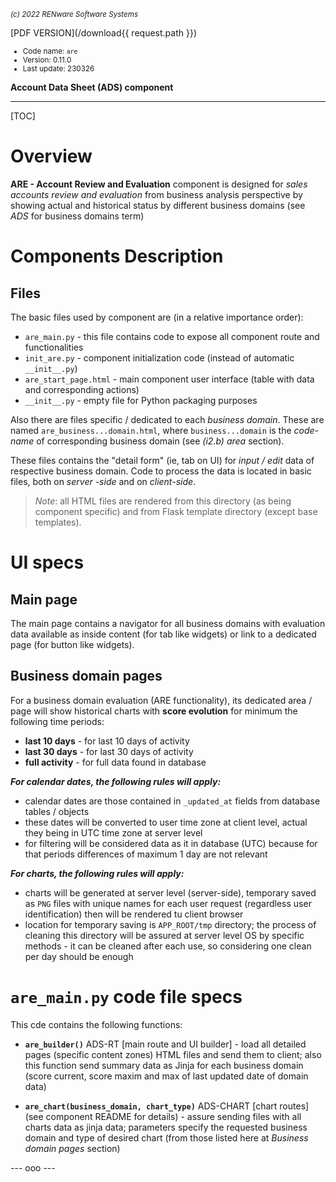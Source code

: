 <small>*(c) 2022 RENware Software Systems*</small>

[PDF VERSION](/download{{ request.path }})

<small>

* Code name: `are`
* Version: 0.11.0
* Last update: 230326
</small>

**Account Data Sheet (ADS) component**

***

[TOC]

# Overview

**ARE - Account Review and Evaluation** component is designed for *sales accounts review and evaluation* from business analysis perspective by showing actual and historical status by different business domains (see *ADS* for business domains term)


# Components Description

## Files

The basic files used by component are (in a relative importance order):

* `are_main.py` - this file contains code to expose all component route and functionalities
* `init_are.py` - component initialization code (instead of automatic `__init__.py`)
* `are_start_page.html` - main component user interface (table with data and corresponding actions)
* `__init__.py` - empty file for Python packaging purposes


Also there are files specific / dedicated to each *business domain*. These are named `are_business...domain.html`, where `business...domain` is the *code-name* of corresponding business domain (see *(i2.b) area* section).

These files contains the "detail form" (ie, tab on UI) for *input / edit* data of respective business domain. Code to process the data is located in basic files, both on *server -side* and on *client-side*.

>*Note*: all HTML files are rendered from this directory (as being component specific) and from Flask template directory (except base templates).


# UI specs

## Main page

The main page contains a navigator for all business domains with evaluation data available as inside content (for tab like widgets) or link to a dedicated page (for button like widgets).

## Business domain pages

For a business domain evaluation (ARE functionality), its dedicated area / page will show historical charts with **score evolution** for minimum the following time periods:

* **last 10 days** - for last 10 days of activity
* **last 30 days** - for last 30 days of activity
* **full activity** - for full data found in database


***For calendar dates, the following rules will apply:***

* calendar dates are those contained in `_updated_at` fields from database tables / objects
* these dates will be converted to user time zone at client level, actual they being in UTC time zone at server level
* for filtering will be considered data as it in database (UTC) because for that periods differences of maximum 1 day are not relevant


***For charts, the following rules will apply:***

* charts will be generated at server level (server-side), temporary saved as `PNG` files with unique names for each user request (regardless user identification) then will be rendered tu client browser
* location for temporary saving is `APP_ROOT/tmp` directory; the process of cleaning this directory will be assured at server level OS by specific methods - it can be cleaned after each use, so considering one clean per day should be enough


# `are_main.py` code file specs

This cde contains the following functions:

* **`are_builder()`** ADS-RT [main route and UI builder] - load all detailed pages (specific content zones) HTML files and send them to client; also this function send summary data as Jinja for each business domain (score current, score maxim and max of last updated date of domain data)

* **`are_chart(business_domain, chart_type)`** ADS-CHART [chart routes]  (see component README for details) - assure sending files with all charts data as jinja data; parameters specify the requested business domain and type of desired chart (from those listed here at *Business domain pages* section)
















--- ooo ---